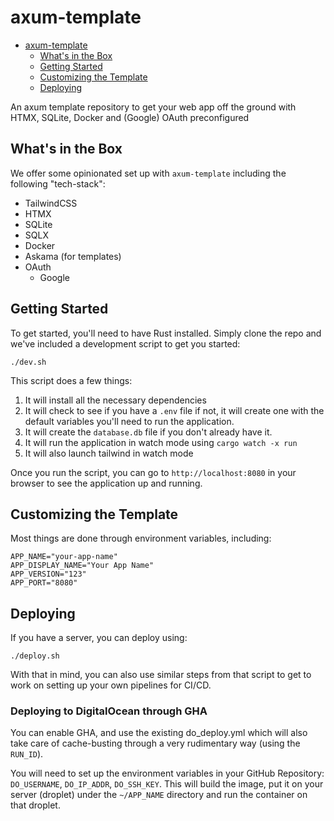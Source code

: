 # axum-template

<!--toc:start-->
- [axum-template](#axum-template)
  - [What's in the Box](#whats-in-the-box)
  - [Getting Started](#getting-started)
  - [Customizing the Template](#customizing-the-template)
  - [Deploying](#deploying)
<!--toc:end-->

An axum template repository to get your web app off the ground with HTMX,
SQLite, Docker and (Google) OAuth preconfigured

## What's in the Box

We offer some opinionated set up with `axum-template` including the following "tech-stack":

- TailwindCSS
- HTMX
- SQLite
- SQLX
- Docker
- Askama (for templates)
- OAuth
  - Google

## Getting Started

To get started, you'll need to have Rust installed. Simply clone the repo and
we've included a development script to get you started:

```shell
./dev.sh
```

This script does a few things:

1. It will install all the necessary dependencies
2. It will check to see if you have a `.env` file if not, it will create one
with the default variables you'll need to run the application.
3. It will create the `database.db` file if you don't already have it.
4. It will run the application in watch mode using `cargo watch -x run`
5. It will also launch tailwind in watch mode

Once you run the script, you can go to `http://localhost:8080` in your browser
to see the application up and running.

## Customizing the Template

Most things are done through environment variables, including:

```env
APP_NAME="your-app-name"
APP_DISPLAY_NAME="Your App Name"
APP_VERSION="123"
APP_PORT="8080"
```

## Deploying

If you have a server, you can deploy using:

```shell
./deploy.sh
```

With that in mind, you can also use similar steps from that script to get to work
on setting up your own pipelines for CI/CD.

### Deploying to DigitalOcean through GHA
You can enable GHA, and use the existing do_deploy.yml which will also
take care of cache-busting through a very rudimentary way (using the `RUN_ID`).

You will need to set up the environment variables in your GitHub Repository:
`DO_USERNAME`, `DO_IP_ADDR`, `DO_SSH_KEY`. This will build the image,
put it on your server (droplet) under the `~/APP_NAME` directory and 
run the container on that droplet.

